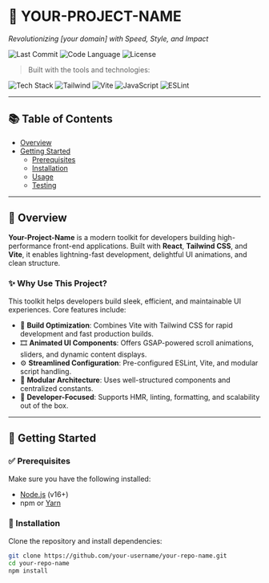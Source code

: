 # 🚀 YOUR-PROJECT-NAME

_Revolutionizing [your domain] with Speed, Style, and Impact_

![Last Commit](https://img.shields.io/github/last-commit/your-username/your-repo-name)
![Code Language](https://img.shields.io/github/languages/top/your-username/your-repo-name)
![License](https://img.shields.io/github/license/your-username/your-repo-name)

> Built with the tools and technologies:

![Tech Stack](https://img.shields.io/badge/-React-61DAFB?logo=react&logoColor=white&style=flat-square)
![Tailwind](https://img.shields.io/badge/-TailwindCSS-38B2AC?logo=tailwind-css&logoColor=white&style=flat-square)
![Vite](https://img.shields.io/badge/-Vite-646CFF?logo=vite&logoColor=white&style=flat-square)
![JavaScript](https://img.shields.io/badge/-JavaScript-F7DF1E?logo=javascript&logoColor=black&style=flat-square)
![ESLint](https://img.shields.io/badge/-ESLint-4B32C3?logo=eslint&logoColor=white&style=flat-square)

---

## 📚 Table of Contents

- [Overview](#overview)
- [Getting Started](#getting-started)
  - [Prerequisites](#prerequisites)
  - [Installation](#installation)
  - [Usage](#usage)
  - [Testing](#testing)

---

## 🧩 Overview

**Your-Project-Name** is a modern toolkit for developers building high-performance front-end applications. Built with **React**, **Tailwind CSS**, and **Vite**, it enables lightning-fast development, delightful UI animations, and clean structure.

### ✨ Why Use This Project?

This toolkit helps developers build sleek, efficient, and maintainable UI experiences. Core features include:

- 🔧 **Build Optimization**: Combines Vite with Tailwind CSS for rapid development and fast production builds.
- 🎞️ **Animated UI Components**: Offers GSAP-powered scroll animations, sliders, and dynamic content displays.
- ⚙️ **Streamlined Configuration**: Pre-configured ESLint, Vite, and modular script handling.
- 🧠 **Modular Architecture**: Uses well-structured components and centralized constants.
- 🚀 **Developer-Focused**: Supports HMR, linting, formatting, and scalability out of the box.

---

## 🚀 Getting Started

### ✅ Prerequisites

Make sure you have the following installed:

- [Node.js](https://nodejs.org/) (v16+)
- npm or [Yarn](https://yarnpkg.com/)

### 🔧 Installation

Clone the repository and install dependencies:

```bash
git clone https://github.com/your-username/your-repo-name.git
cd your-repo-name
npm install
